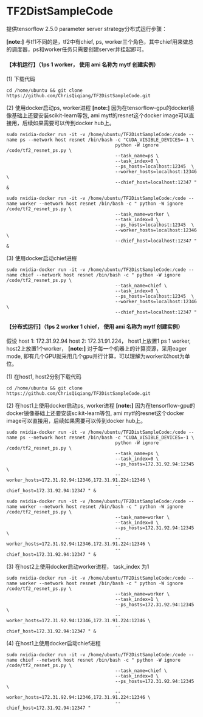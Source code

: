 # TF2DistSampleCode

提供tensorflow 2.5.0 parameter server strategy分布式运行步骤：

**[note:]** 与tf1不同的是，tf2中有chief, ps, worker三个角色，其中chief用来做总的调度器，ps和worker任务只需要创建server并挂起即可。


#### 【本机运行】（1ps 1 worker， 使用 ami 名称为 mytf 创建实例）

(1) 下载代码
```
cd /home/ubuntu && git clone https://github.com/ChrisQiqiang/TF2DistSampleCode.git
```
(2) 使用docker启动ps, worker进程
**[note:]** 因为在tensorflow-gpu的docker镜像基础上还要安装scikit-learn等包, ami mytf的resnet这个docker image可以直接用，后续如果需要可以传到docker hub上。
```
sudo nvidia-docker run -it -v /home/ubuntu/TF2DistSampleCode:/code --name ps --network host resnet /bin/bash -c "CUDA_VISIBLE_DEVICES=-1 \
                                        python -W ignore /code/tf2_resnet_ps.py \
                                        --task_name=ps \
                                        --task_index=0 \
                                        --ps_hosts=localhost:12345  \
                                        --worker_hosts=localhost:12346 \
                                        --chief_host=localhost:12347 " &

sudo nvidia-docker run -it -v /home/ubuntu/TF2DistSampleCode:/code --name worker --network host resnet /bin/bash -c " python -W ignore /code/tf2_resnet_ps.py \
                                        --task_name=worker \
                                        --task_index=0 \
                                        --ps_hosts=localhost:12345  \
                                        --worker_hosts=localhost:12346 \
                                        --chief_host=localhost:12347 " &
```
(3) 使用docker启动chief进程
```
sudo nvidia-docker run -it -v /home/ubuntu/TF2DistSampleCode:/code --name chief --network host resnet /bin/bash -c " python -W ignore /code/tf2_resnet_ps.py \
                                        --task_name=chief \
                                        --task_index=0 \
                                        --ps_hosts=localhost:12345  \
                                        --worker_hosts=localhost:12346 \
                                        --chief_host=localhost:12347 " 
```

#### 【分布式运行】（1ps 2 worker 1 chief， 使用 ami 名称为 mytf 创建实例）
假设 host 1: 172.31.92.94   host 2: 172.31.91.224， host1上放置1 ps 1 worker, host2上放置1个worker，
**[note:]** 对于每一个机器上的计算资源，采用eager mode, 即有几个GPU就采用几个gpu并行计算，可以理解为worker以host为单位。

(1) 在host1, host2分别下载代码
```
cd /home/ubuntu && git clone https://github.com/ChrisQiqiang/TF2DistSampleCode.git
```
(2) 在host1上使用docker启动ps, worker进程
**[note:]** 因为在tensorflow-gpu的docker镜像基础上还要安装scikit-learn等包, ami mytf的resnet这个docker image可以直接用，后续如果需要可以传到docker hub上。
```
sudo nvidia-docker run -it -v /home/ubuntu/TF2DistSampleCode:/code --name ps --network host resnet /bin/bash -c "CUDA_VISIBLE_DEVICES=-1 \
                                        python -W ignore /code/tf2_resnet_ps.py \
                                        --task_name=ps \
                                        --task_index=0 \
                                        --ps_hosts=172.31.92.94:12345  \
                                        --worker_hosts=172.31.92.94:12346,172.31.91.224:12346 \
                                        --chief_host=172.31.92.94:12347 " &

sudo nvidia-docker run -it -v /home/ubuntu/TF2DistSampleCode:/code --name worker --network host resnet /bin/bash -c " python -W ignore /code/tf2_resnet_ps.py \
                                        --task_name=worker \
                                        --task_index=0 \
                                        --ps_hosts=172.31.92.94:12345  \
                                        --worker_hosts=172.31.92.94:12346,172.31.91.224:12346 \
                                        --chief_host=172.31.92.94:12347 " &
```
(3) 在host2上使用docker启动worker进程， task_index 为1
```
sudo nvidia-docker run -it -v /home/ubuntu/TF2DistSampleCode:/code --name worker --network host resnet /bin/bash -c " python -W ignore /code/tf2_resnet_ps.py \
                                        --task_name=worker \
                                        --task_index=1 \
                                        --ps_hosts=172.31.92.94:12345  \
                                        --worker_hosts=172.31.92.94:12346,172.31.91.224:12346 \
                                        --chief_host=172.31.92.94:12347 " &
```
(4) 在host1上使用docker启动chief进程
```
sudo nvidia-docker run -it -v /home/ubuntu/TF2DistSampleCode:/code --name chief --network host resnet /bin/bash -c " python -W ignore /code/tf2_resnet_ps.py \
                                        --task_name=chief \
                                        --task_index=0 \
                                        --ps_hosts=172.31.92.94:12345  \
                                        --worker_hosts=172.31.92.94:12346,172.31.91.224:12346 \
                                        --chief_host=172.31.92.94:12347 " 
```




